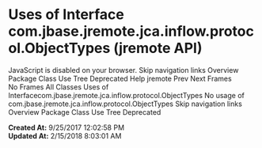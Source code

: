# Uses of Interface com.jbase.jremote.jca.inflow.protocol.ObjectTypes (jremote   API)

JavaScript is disabled on your browser. Skip navigation links Overview Package Class Use Tree Deprecated Help jremote Prev Next Frames No Frames All Classes Uses of Interfacecom.jbase.jremote.jca.inflow.protocol.ObjectTypes No usage of com.jbase.jremote.jca.inflow.protocol.ObjectTypes Skip navigation links Overview Package Class Use Tree Deprecated   

**Created At:** 9/25/2017 12:02:58 PM  
**Updated At:** 2/15/2018 8:03:01 AM  


